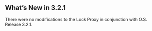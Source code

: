 ## What’s New in 3.2.1

There were no modifications to the Lock Proxy in conjunction with O.S. Release 3.2.1.
